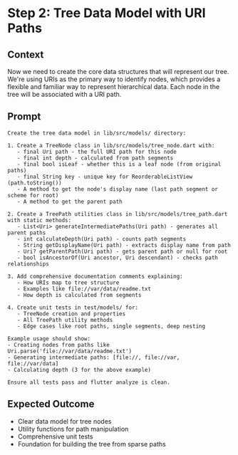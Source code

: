# Step 2: Tree Data Model with URI Paths

## Context

Now we need to create the core data structures that will represent our tree. We're using URIs as the primary way to identify nodes, which provides a flexible and familiar way to represent hierarchical data. Each node in the tree will be associated with a URI path.

## Prompt

```text
Create the tree data model in lib/src/models/ directory:

1. Create a TreeNode class in lib/src/models/tree_node.dart with:
   - final Uri path - the full URI path for this node
   - final int depth - calculated from path segments
   - final bool isLeaf - whether this is a leaf node (from original paths)
   - final String key - unique key for ReorderableListView (path.toString())
   - A method to get the node's display name (last path segment or scheme for root)
   - A method to get the parent path
   
2. Create a TreePath utilities class in lib/src/models/tree_path.dart with static methods:
   - List<Uri> generateIntermediatePaths(Uri path) - generates all parent paths
   - int calculateDepth(Uri path) - counts path segments
   - String getDisplayName(Uri path) - extracts display name from path
   - Uri? getParentPath(Uri path) - gets parent path or null for root
   - bool isAncestorOf(Uri ancestor, Uri descendant) - checks path relationships
   
3. Add comprehensive documentation comments explaining:
   - How URIs map to tree structure
   - Examples like file://var/data/readme.txt
   - How depth is calculated from segments
   
4. Create unit tests in test/models/ for:
   - TreeNode creation and properties
   - All TreePath utility methods
   - Edge cases like root paths, single segments, deep nesting

Example usage should show:
- Creating nodes from paths like Uri.parse('file://var/data/readme.txt')
- Generating intermediate paths: [file://, file://var, file://var/data]
- Calculating depth (3 for the above example)

Ensure all tests pass and flutter analyze is clean.
```

## Expected Outcome

- Clear data model for tree nodes
- Utility functions for path manipulation
- Comprehensive unit tests
- Foundation for building the tree from sparse paths